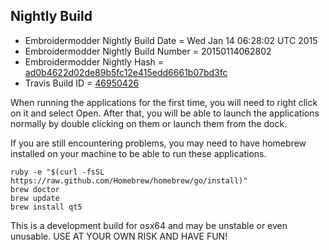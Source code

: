 
Nightly Build
------------------------------

* Embroidermodder Nightly Build Date = Wed Jan 14 06:28:02 UTC 2015
* Embroidermodder Nightly Build Number = 20150114062802
* Embroidermodder Nightly Hash = [ad0b4622d02de89b5fc12e415edd6661b07bd3fc](https://github.com/Embroidermodder/Embroidermodder/commit/ad0b4622d02de89b5fc12e415edd6661b07bd3fc)
* Travis Build ID = [46950426](https://travis-ci.org/Embroidermodder/Embroidermodder/builds/46950426)

When running the applications for the first time, you will need to right click on it and select Open.
After that, you will be able to launch the applications normally by double clicking on them or launch them from the dock.

If you are still encountering problems, you may need to have homebrew installed on your machine to be able to run these applications.
```
ruby -e "$(curl -fsSL https://raw.github.com/Homebrew/homebrew/go/install)"
brew doctor
brew update
brew install qt5
```

This is a development build for osx64 and may be unstable or even unusable.
USE AT YOUR OWN RISK AND HAVE FUN!

